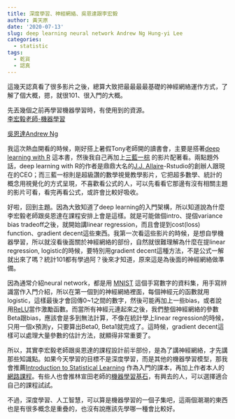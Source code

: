 ```yaml
---
title: 深度學習、神經網絡、吳恩達跟李宏毅
author: 黃天原
date: '2020-07-13'
slug: deep learning neural network Andrew Ng Hung-yi Lee
categories:
  - statistic
tags:
  - 乾貨
  - 認真
---
```


這幾天認真看了很多影片之後，總算大致把最最最最基礎的神經網絡運作方式，了解了個大概，摁，就很101、很入門的大概。  

先丟幾個之前再學習機器學習時，有使用到的資源。  
[李宏毅老師-機器學習](https://www.youtube.com/playlist?list=PLJV_el3uVTsPy9oCRY30oBPNLCo89yu49)  

[吳恩達Andrew Ng](https://www.youtube.com/playlist?list=PLLssT5z_DsK-h9vYZkQkYNWcItqhlRJLN)  

我這次熱血開看的時候，剛好搭上暑假Tony老師開的讀書會，主要是搭著[deep learning with R](https://www.manning.com/books/deep-learning-with-r) 這本書，然後我自己再加上[三藍一棕](https://www.youtube.com/playlist?list=PLZHQObOWTQDNU6R1_67000Dx_ZCJB-3pi) 的影片配著看。兩點題外話，deep learning with R的作者是鼎鼎大名的[J.J. Allaire](https://rstudio.com/speakers/j.j.-allaire/)-Rstudio的創辦人跟現在的CEO；而三藍一棕則是超級讚的數學視覺教學影片，它把超多數學、統計的概念用視覺化的方式呈現，不喜歡看公式的人，可以先看看它那邊有沒有相關主題的影片可看，看完再看公式，或許會比較好吸收。

好啦，回到主題。因為大致知道了deep learning的入門架構，所以知道說為什麼李宏毅老師跟吳恩達在課程安排上會是這樣。就是可能做個intro、提個variance bias tradeoff之後，就開始講linear regression，而且會提到cost(loss) function、gradient decent這些東西。我第一次看這些影片的時候，是想自學機器學習，所以就沒看後面關於神經網絡的部份，自然就很難理解為什麼在提linear regression, logistic的時候，要特別用gradient decent這種方法，不是公式一解就出來了嗎？統計101都有學過阿？後來才知道，原來這是為後面的神經網絡做準備。  

因為通常介紹neural network，都是用 [MNIST](https://en.wikipedia.org/wiki/MNIST_database) 這個手寫數字的資料集，用手寫辨識當作入門介紹，所以在第一個到的神經網絡裡面，每個神經元的函數就用logistic，這樣最後才會回傳0~1之間的數字，然後可能再加上一些bias，或者說用[ReLU](https://zh.wikipedia.org/wiki/%E7%BA%BF%E6%80%A7%E6%95%B4%E6%B5%81%E5%87%BD%E6%95%B0)當作激勵函數。而當所有神經元連起來之後，我們整個神經網絡的參數Beta跟bias，應該會是多到無法計算，不像在統計學上linear regression的時候，只用一個x預測y，只要算出Beta0, Beta1就完成了。這時候，gradient decent這樣可以處理大量參數的估計方法，就顯得非常重要了。  

所以，其實李宏毅老師跟吳恩達的課程設計前半部份，是為了講神經網絡，才先講那些知識點。如果今天學習的目標不是深度學習，而是其他的機器學習模型，那我會推薦[Introduction to Statistical Learning](http://faculty.marshall.usc.edu/gareth-james/ISL/) 作為入門的課本，再加上作者本人的 [網路課程](https://www.youtube.com/playlist?list=PLOg0ngHtcqbPTlZzRHA2ocQZqB1D_qZ5V)。有些人也會推林宣田老師的[機器學習基石](https://www.youtube.com/watch?v=nQvpFSMPhr0&list=PLXVfgk9fNX2I7tB6oIINGBmW50rrmFTqf)，有興去的人，可以選擇適合自己的課程試試。  

不過，深度學習、人工智慧，可以算是機器學習的一個子集吧，這兩個潮潮的東西也是有很多概念是重疊的，也沒有說應該先學哪一種會比較好。
